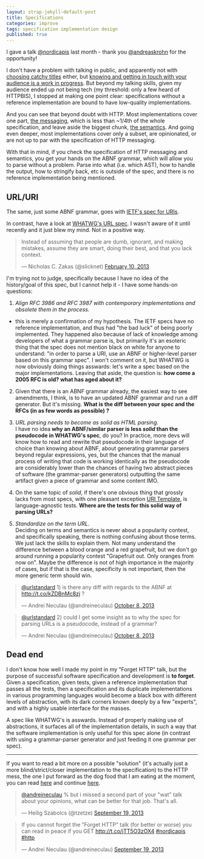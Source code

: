 ```yaml
---
layout: strap-jekyll-default-post
title: Specifications
categories: improve
tags: specification implementation design
published: true
---
```


I gave a talk [@nordicapis](https://twitter.com/nordicapis) last month - thank you [@andreaskrohn](https://twitter.com/andreaskrohn) for the opportunity!

I don't have a problem with talking in public, and apparently not with [choosing catchy titles](https://twitter.com/tzetze/status/380662931475554305) either, but [knowing and getting in touch with your audience is a work in progress](https://twitter.com/tzetze/status/380677709552050176). But beyond my talking skills, given my audience ended up not being tech (my threshold: only a few heard of HTTPBIS), I stopped at making one point clear: specifications without a reference implementation are bound to have low-quality implementations.

And you can see that beyond doubt with HTTP. Most implementations cover one part, [the messaging](http://tools.ietf.org/html/draft-ietf-httpbis-p1-messaging), which is less than ~1/4th of the whole specification, and leave aside the biggest chunk, [the semantics](http://tools.ietf.org/html/draft-ietf-httpbis-p2-semantics). And going even deeper, most implementations cover only a subset, are opinionated, or are not up to par with the specification of HTTP messaging.

With that in mind, if you check the specification of HTTP messaging and semantics, you get your hands on the ABNF grammar, which will allow you to parse without a problem. Parse into what (i.e. which AST), how to handle the output, how to stringify back, etc is outside of the spec, and there is no reference implementation being mentioned.


## URL/URI

The same, just some ABNF grammar, goes with [IETF's spec for URIs](http://tools.ietf.org/html/rfc3986#appendix-A).

In contrast, have a look at [WHATWG's URL spec](http://url.spec.whatwg.org). I wasn't aware of it until recently and it just blew my mind. Not in a positive way.

<blockquote class="twitter-tweet"><p>Instead of assuming that people are dumb, ignorant, and making mistakes, assume they are smart, doing their best, and that you lack context.</p>&mdash; Nicholas C. Zakas (@slicknet) <a href="https://twitter.com/slicknet/statuses/300625746966241280">February 10, 2013</a></blockquote>
<script async src="//platform.twitter.com/widgets.js" charset="utf-8"></script>

I'm trying not to judge, specifically because I have no idea of the history/goal of this spec, but I cannot help it - I have some hands-on questions:

1. *Align RFC 3986 and RFC 3987 with contemporary implementations and obsolete them in the process.*  
- this is merely a confirmation of my hypothesis. The IETF specs have no reference implementation, and thus had "the bad luck" of being poorly implemented. They happened also because of lack of knowledge among developers of what a grammar parse is, but primarily it's an esoteric thing that the spec does not mention black on white for anyone to understand: "in order to parse a URI, use an ABNF or higher-level parser based on this grammar spec". I won't comment on it, but WHATWG is now obviously doing things asswards: let's write a spec based on the major implementations. Leaving that aside, the question is: **how come a 2005 RFC is old? what has aged about it?**

2. Given that there is an ABNF grammar already, the easiest way to see amendments, I think, is to have an updated ABNF grammar and run a diff generator. But it's missing. **What is the diff between your spec and the RFCs (in as few words as possible) ?**

3. *URL parsing needs to become as solid as HTML parsing.*  
I have no idea **why an ABNF/similar parser is less *solid* than the pseudocode in WHATWG's spec**, do you? In practice, more devs will know how to read and rewrite that pseudocode in their language of choice than knowing about ABNF, about generating grammar parsers beyond regular expressions, yes, but the chances that the manual process of writing that code is working identically as the pseudocode are considerably lower than the chances of having two abstract pieces of software (the grammar-parser generators) outputting the same artifact given a piece of grammar and some content IMO.

4. On the same topic of *solid*, if there's one obvious thing that grossly lacks from most specs, with one pleasant exception [URI Template](https://github.com/uri-templates/uritemplate-test), is language-agnostic tests. **Where are the tests for this solid way of parsing URLs?**

5. *Standardize on the term URL.*  
Deciding on terms and semantics is never about a popularity contest, and specifically speaking, there is nothing confusing about those terms. We just lack the skills to explain them. Not many understand the difference between a blood orange and a red grapefruit, but we don't go around running a popularity contest "Grapefruit out. Only oranges from now on". Maybe the difference is not of high importance in the majority of cases, but if that is the case, specificity is not important, then the more generic term should win.

<blockquote class="twitter-tweet"><p><a href="https://twitter.com/urlstandard">@urlstandard</a> 1) is there any diff with regards to the ABNF at <a href="http://t.co/kZDBnMc8zj">http://t.co/kZDBnMc8zj</a> ?</p>&mdash; Andrei Neculau (@andreineculau) <a href="https://twitter.com/andreineculau/statuses/387607999897796608">October 8, 2013</a></blockquote>
<script async src="//platform.twitter.com/widgets.js" charset="utf-8"></script>

<blockquote class="twitter-tweet"><p><a href="https://twitter.com/urlstandard">@urlstandard</a> 2) could I get some insight as to why the spec for parsing URLs is a pseudocode, instead of a grammar?</p>&mdash; Andrei Neculau (@andreineculau) <a href="https://twitter.com/andreineculau/statuses/387608172736704512">October 8, 2013</a></blockquote>
<script async src="//platform.twitter.com/widgets.js" charset="utf-8"></script>


## Dead end

I don't know how well I made my point in my "Forget HTTP" talk, but the purpose of successful software specification and development is **to forget**. Given a specification, given tests, given a reference implementation that passes all the tests, then a specification and its duplicate implementations in various programming languages would become a black box with different levels of abstraction, with its dark corners known deeply by a few "experts", and with a highly usable interface for the masses.

A spec like WHATWG's is asswards. Instead of properly making use of abstractions, it surfaces all of the implementation details, in such a way that the software implementation is only useful for this spec alone (in contrast with using a grammar-parser generator and just feeding it one grammar per spec).

---

If you want to read a bit more on a possible "solution" (it's actually just a more blind/strict/closer implementation to the specification) to the HTTP mess, the one I put forward as the dog food that I am eating at the moment, you can read [here](http://hyperrest.github.io/2013-06-10-http-hell-no/) and continue [here](https://github.com/for-GET/README).

<blockquote class="twitter-tweet" data-conversation="none"><p><a href="https://twitter.com/andreineculau">@andreineculau</a> % but i missed a second part of your &quot;wat&quot; talk about your opinions, what can be better for that job. That&#39;s all.</p>&mdash; Heilig Szabolcs (@tzetze) <a href="https://twitter.com/tzetze/statuses/380727899365441537">September 19, 2013</a></blockquote>
<script async src="//platform.twitter.com/widgets.js" charset="utf-8"></script>

<blockquote class="twitter-tweet"><p>If you cannot forget the ”Forget HTTP” talk (for better or worse) you can read in peace if you GET <a href="http://t.co/jTT5O3zOX4">http://t.co/jTT5O3zOX4</a> <a href="https://twitter.com/search?q=%23nordicapis&amp;src=hash">#nordicapis</a> <a href="https://twitter.com/search?q=%23http&amp;src=hash">#http</a></p>&mdash; Andrei Neculau (@andreineculau) <a href="https://twitter.com/andreineculau/statuses/380696523220463616">September 19, 2013</a></blockquote>
<script async src="//platform.twitter.com/widgets.js" charset="utf-8"></script>
